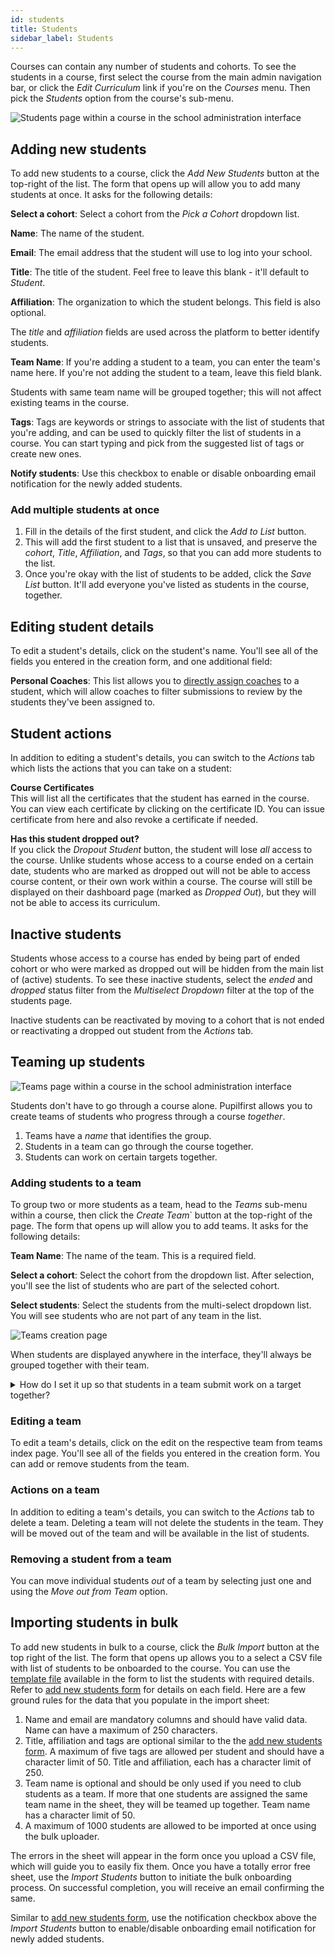 ```yaml
---
id: students
title: Students
sidebar_label: Students
---
```


Courses can contain any number of students and cohorts. To see the students in a course, first select the course from the main admin navigation bar, or click the _Edit Curriculum_ link if you're on the _Courses_ menu. Then pick the _Students_ option from the course's sub-menu.

![Students page within a course in the school administration interface](../assets/students/students_page.png)

## Adding new students

To add new students to a course, click the _Add New Students_ button at the top-right of the list. The form that opens up will allow you to add many students at once. It asks for the following details:

**Select a cohort**: Select a cohort from the _Pick a Cohort_ dropdown list.

**Name**: The name of the student.

**Email**: The email address that the student will use to log into your school.

**Title**: The title of the student. Feel free to leave this blank - it'll default to _Student_.

**Affiliation**: The organization to which the student belongs. This field is also optional.

The _title_ and _affiliation_ fields are used across the platform to better identify students.

**Team Name**: If you're adding a student to a team, you can enter the team's name here. If you're not adding the student to a team, leave this field blank.

Students with same team name will be grouped together; this will not affect existing teams in the course.

**Tags**: Tags are keywords or strings to associate with the list of students that you're adding, and can be used to quickly filter the list of students in a course. You can start typing and pick from the suggested list of tags or create new ones.

**Notify students**: Use this checkbox to enable or disable onboarding email notification for the newly added students.

### Add multiple students at once

1. Fill in the details of the first student, and click the _Add to List_ button.
2. This will add the first student to a list that is unsaved, and preserve the _cohort_, _Title_, _Affiliation_, and _Tags_, so that you can add more students to the list.
3. Once you're okay with the list of students to be added, click the _Save List_ button. It'll add everyone you've listed as students in the course, together.

## Editing student details

To edit a student's details, click on the student's name. You'll see all of the fields you entered in the creation form, and one additional field:

**Personal Coaches**: This list allows you to [directly assign coaches](/users/coaches#assigning-coaches-to-students) to a student, which will allow coaches to filter submissions to review by the students they've been assigned to.

## Student actions

In addition to editing a student's details, you can switch to the _Actions_ tab which lists the actions that you can take on a student:

**Course Certificates**<br/>
This will list all the certificates that the student has earned in the course. You can view each certificate by clicking on the certificate ID. You can issue certificate from here and also revoke a certificate if needed.

**Has this student dropped out?**<br/>
If you click the _Dropout Student_ button, the student will lose _all_ access to the course. Unlike students whose access to a course ended on a certain date, students who are marked as dropped out will not be able to access course content, or their own work within a course. The course will still be displayed on their dashboard page (marked as _Dropped Out_), but they will not be able to access its curriculum.

## Inactive students

Students whose access to a course has ended by being part of ended cohort or who were marked as dropped out will be hidden from the main list of (active) students. To see these inactive students, select the _ended_ and _dropped_ status filter from the _Multiselect Dropdown_ filter at the top of the students page.

Inactive students can be reactivated by moving to a cohort that is not ended or reactivating a dropped out student from the _Actions_ tab.

## Teaming up students

![Teams page within a course in the school administration interface](../assets/students/teams_index_page.png)

Students don't have to go through a course alone. Pupilfirst allows you to create teams of students who progress through a course _together_.

1. Teams have a _name_ that identifies the group.
2. Students in a team can go through the course together.
3. Students can work on certain targets together.

### Adding students to a team

To group two or more students as a team, head to the _Teams_ sub-menu within a course, then click the _Create Team_` button at the top-right of the page. The form that opens up will allow you to add teams. It asks for the following details:

**Team Name**: The name of the team. This is a required field.

**Select a cohort**: Select the cohort from the dropdown list. After selection, you'll see the list of students who are part of the selected cohort.

**Select students**: Select the students from the multi-select dropdown list. You will see students who are not part of any team in the list.

![Teams creation page](../assets/students/team_creation_form.png)

When students are displayed anywhere in the interface, they'll always be grouped together with their team.

<details>
  <summary>How do I set it up so that students in a team submit work on a target together?</summary>
  <div>
    When editing the details of a target, you are asked the question <em><a href="/users/curriculum_editor#setting-the-method-of-completion">How should teams tackle this target?</a></em>
  </div>
</details>

### Editing a team

To edit a team's details, click on the edit on the respective team from teams index page. You'll see all of the fields you entered in the creation form. You can add or remove students from the team.

### Actions on a team

In addition to editing a team's details, you can switch to the _Actions_ tab to delete a team. Deleting a team will not delete the students in the team. They will be moved out of the team and will be available in the list of students.

### Removing a student from a team

You can move individual students _out_ of a team by selecting just one and using the _Move out from Team_ option.

## Importing students in bulk

To add new students in bulk to a course, click the _Bulk Import_ button at the top right of the list. The form that opens up allows you to a select a CSV file with list of students to be onboarded to the course. You can use the [template file](/files/student_import_sample.csv ":ignore") available in the form to list the students with required details. Refer to [add new students form](/users/students#adding-new-students) for details on each field. Here are a few ground rules for the data that you populate in the import sheet:

1. Name and email are mandatory columns and should have valid data. Name can have a maximum of 250 characters.
2. Title, affiliation and tags are optional similar to the the [add new students form](/users/students#adding-new-students). A maximum of five tags are allowed per student and should have a character limit of 50. Title and affiliation, each has a character limit of 250.
3. Team name is optional and should be only used if you need to club students as a team. If more that one students are assigned the same team name in the sheet, they will be teamed up together. Team name has a character limit of 50.
4. A maximum of 1000 students are allowed to be imported at once using the bulk uploader.

The errors in the sheet will appear in the form once you upload a CSV file, which will guide you to easily fix them. Once you have a totally error free sheet, use the _Import Students_ button to initiate the bulk onboarding process. On successful completion, you will receive an email confirming the same.

Similar to [add new students form](#adding-new-students), use the notification checkbox above the _Import Students_ button to enable/disable onboarding email notification for newly added students.

